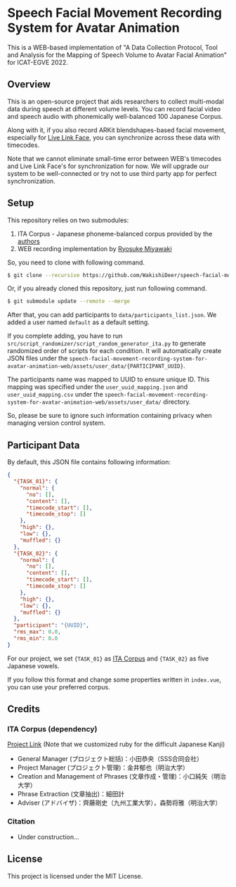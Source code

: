 # Speech Facial Movement Recording System for Avatar Animation

This is a WEB-based implementation of "A Data Collection Protocol, Tool and Analysis for the Mapping of Speech Volume to
Avatar Facial Animation" for ICAT-EGVE 2022.

## Overview

This is an open-source project that aids researchers to collect multi-modal data during speech at different volume
levels.
You can record facial video and speech audio with phonemically well-balanced 100 Japanese Corpus.

Along with it, if you also record ARKit blendshapes-based facial movement, especially
for [Live Link Face](https://apps.apple.com/us/app/live-link-face/id1495370836), you can synchronize across these data
with timecodes.

Note that we cannot eliminate small-time error between WEB's timecodes and Live Link Face's for synchronization for now.
We will upgrade our system to be well-connected or try not to use third party app for perfect synchronization.

## Setup

This repository relies on two submodules:

1. ITA Corpus - Japanese phoneme-balanced corpus provided by the [authors](#ita-corpushttpsgithubcommmoriseita-corpus)
2. WEB recording implementation
   by [Ryosuke Miyawaki](https://github.com/WakishiDeer/speech-facial-movement-recording-system-for-avatar-animation-web)

So, you need to clone with following command.

```bash
$ git clone --recursive https://github.com/WakishiDeer/speech-facial-movement-recording-system-for-avatar-animation
```

Or, if you already cloned this repository, just run following command.

```bash
$ git submodule update --remote --merge
```

After that, you can add participants to `data/participants_list.json`.
We added a user named `default` as a default setting.

If you complete adding, you have to run `src/script_randomizer/script_random_generator_ita.py` to generate randomized
order of scripts for each condition.
It will automatically create JSON files under
the `speech-facial-movement-recording-system-for-avatar-animation-web/assets/user_data/{PARTICIPANT_UUID}`.

The participants name was mapped to UUID to ensure unique ID.
This mapping was specified under the `user_uuid_mapping.json` and `user_uuid_mapping.csv` under
the `speech-facial-movement-recording-system-for-avatar-animation-web/assets/user_data/` directory.

So, please be sure to ignore such information containing privacy when managing version control system.

## Participant Data

By default, this JSON file contains following information:

```json
{
  "{TASK_01}": {
    "normal": {
      "no": [],
      "content": [],
      "timecode_start": [],
      "timecode_stop": []
    },
    "high": {},
    "low": {},
    "muffled": {}
  },
  "{TASK_02}": {
    "normal": {
      "no": [],
      "content": [],
      "timecode_start": [],
      "timecode_stop": []
    },
    "high": {},
    "low": {},
    "muffled": {}
  },
  "participant": "{UUID}",
  "rms_max": 0.0,
  "rms_min": 0.0
}
```

For our project, we set `{TASK_01}` as [ITA Corpus](#ita-corpus-dependency) and `{TASK_02}` as five Japanese vowels.

If you follow this format and change some properties written in `index.vue`, you can use your preferred corpus.

## Credits

### ITA Corpus (dependency)

[Project Link](https://github.com/mmorise/ita-corpus) (Note that we customized ruby for the difficult Japanese Kanji)

- General Manager (プロジェクト総括)：小田恭央（SSS合同会社）
- Project Manager (プロジェクト管理)：金井郁也（明治大学）
- Creation and Management of Phrases (文章作成・管理)：小口純矢（明治大学）
- Phrase Extraction (文章抽出)：細田計
- Adviser (アドバイザ)：齊藤剛史（九州工業大学），森勢将雅（明治大学）

### Citation

- Under construction...

## License

This project is licensed under the MIT License.
